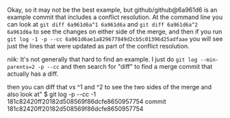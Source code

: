 Okay, so it may not be the best example, but github/github@6a961d6 is an example commit that includes a conflict resolution. At the command line you can look at `git diff 6a961d6a^1 6a961d6a` and `git diff 6a961d6a^2 6a961d6a` to see the changes on either side of the merge, and then if you run `git log -1 -p --cc 6a961d6ae1a829677849d2cb5c01396d25adfaae` you will see just the lines that were updated as part of the conflict resolution.

niik: It's not generally that hard to find an example. I just do `git log --min-parents=2 -p --cc` and then search for "diff" to find a merge commit that actually has a diff.

then you can diff that vs ^1 and ^2 to see the two sides of the merge and also look at"
 $ git log -p --cc -1 181c82420ff20182d508569f86dcfe8650957754
commit 181c82420ff20182d508569f86dcfe8650957754